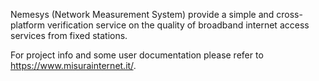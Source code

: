 Nemesys (Network Measurement System) provide a simple and cross-platform verification service on the quality of broadband internet access services from fixed stations.

For project info and some user documentation please refer to https://www.misurainternet.it/.